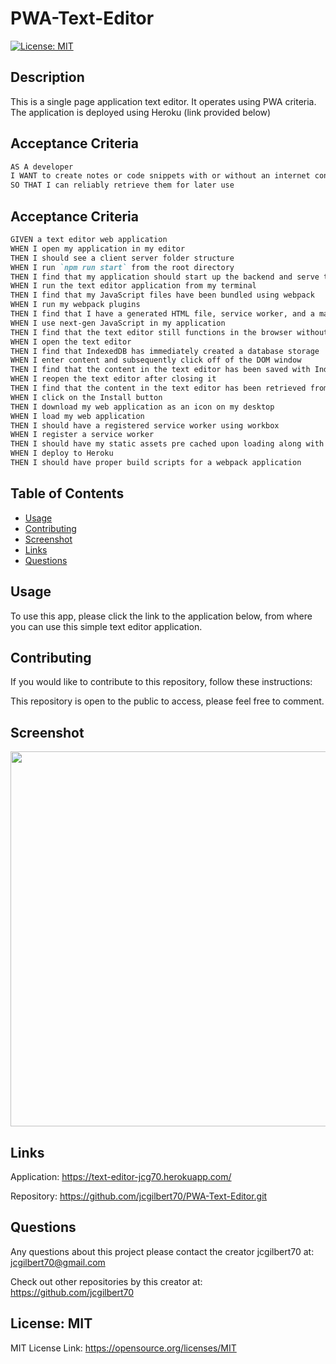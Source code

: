 
  # PWA-Text-Editor
  

  [![License: MIT](https://img.shields.io/badge/License-MIT-yellow.svg)](https://opensource.org/licenses/MIT)
  
 
  ## Description
 
 This is a single page application text editor. It operates using PWA criteria. The application is deployed using Heroku (link provided below)
  
## Acceptance Criteria

```md
AS A developer
I WANT to create notes or code snippets with or without an internet connection
SO THAT I can reliably retrieve them for later use
```

## Acceptance Criteria

```md
GIVEN a text editor web application
WHEN I open my application in my editor
THEN I should see a client server folder structure
WHEN I run `npm run start` from the root directory
THEN I find that my application should start up the backend and serve the client
WHEN I run the text editor application from my terminal
THEN I find that my JavaScript files have been bundled using webpack
WHEN I run my webpack plugins
THEN I find that I have a generated HTML file, service worker, and a manifest file
WHEN I use next-gen JavaScript in my application
THEN I find that the text editor still functions in the browser without errors
WHEN I open the text editor
THEN I find that IndexedDB has immediately created a database storage
WHEN I enter content and subsequently click off of the DOM window
THEN I find that the content in the text editor has been saved with IndexedDB
WHEN I reopen the text editor after closing it
THEN I find that the content in the text editor has been retrieved from our IndexedDB
WHEN I click on the Install button
THEN I download my web application as an icon on my desktop
WHEN I load my web application
THEN I should have a registered service worker using workbox
WHEN I register a service worker
THEN I should have my static assets pre cached upon loading along with subsequent pages and static assets
WHEN I deploy to Heroku
THEN I should have proper build scripts for a webpack application
```

  ## Table of Contents
  - [Usage](#usage)
  - [Contributing](#contributing)
  - [Screenshot](#screenshot)
  - [Links](#links)
  - [Questions](#questions)
  
 
  ## Usage
  
  To use this app, please click the link to the application below, from where you can use this simple text editor application.
 
 
  ## Contributing
  

  If you would like to contribute to this repository, follow these instructions: 
  

   This repository is open to the public to access, please feel free to comment.
  

   ## Screenshot

  <img src="./img/Screenshot.PNG" width="600">
  

  ## Links

  Application:
  https://text-editor-jcg70.herokuapp.com/

  Repository:
  https://github.com/jcgilbert70/PWA-Text-Editor.git
  
 
  ## Questions
  Any questions about this project please contact the creator jcgilbert70 at:
  jcgilbert70@gmail.com
  

  Check out other repositories by this creator at: https://github.com/jcgilbert70
  

  ## License: MIT
  
  MIT License Link: https://opensource.org/licenses/MIT